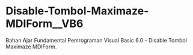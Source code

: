 # Disable-Tombol-Maximaze-MDIForm__VB6
Bahan Ajar Fundamental Pemrograman Visual Basic 6.0 - Disable Tombol Maximaze MDIForm.
